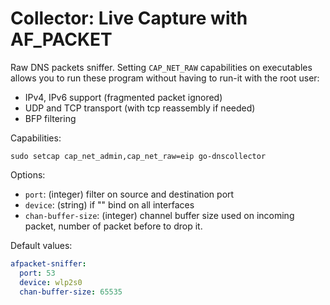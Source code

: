 # Collector: Live Capture with AF_PACKET

Raw DNS packets sniffer. Setting `CAP_NET_RAW` capabilities on executables allows you to run these
program without having to run-it with the root user:

* IPv4, IPv6 support (fragmented packet ignored)
* UDP and TCP transport (with tcp reassembly if needed)
* BFP filtering

Capabilities:

```
sudo setcap cap_net_admin,cap_net_raw=eip go-dnscollector
```

Options:

- `port`: (integer) filter on source and destination port
- `device`: (string) if "" bind on all interfaces
- `chan-buffer-size`: (integer) channel buffer size used on incoming packet, number of packet before to drop it.

Default values:

```yaml
afpacket-sniffer:
  port: 53
  device: wlp2s0
  chan-buffer-size: 65535
```

